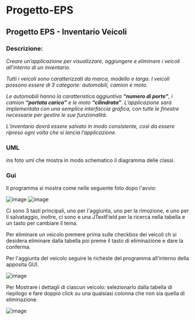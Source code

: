 # Progetto-EPS
## Progetto EPS - Inventario Veicoli

### Descrizione:
*Creare un’applicazione per visualizzare, aggiungere e eliminare i veicoli*
*all’interno di un inventario.*

*Tutti i veicoli sono caratterizzati da marca, modello e targa.*
*I veicoli possono essere di 3 categorie: automobili, camion e moto.*

*Le automobili hanno la caratteristica aggiuntiva **“numero di porte”**, i camion*
***“portata carico”** e le moto **“cilindrata”**.*
*L’applicazione sarà implementata con una semplice interfaccia grafica,*
*con tutte le finestre necessarie per gestire le sue funzionalità.*

*L’inventario dovrà essere salvato in modo consistente, così*
*da essere ripreso ogni volta che si lancia l’applicazione.*

### UML
ins foto
uml che mostra in modo schematico il diagramma delle classi.

### Gui
Il programma si mostra come nelle seguente foto dopo l'avvio:

![image](https://github.com/Bugs-Busters-UniBS/Progetto-EPS/assets/46071804/6f293943-6c37-4ec4-a319-6a2526eb3f6e)
![image](https://github.com/Bugs-Busters-UniBS/Progetto-EPS/assets/46071804/02c170d6-d9cd-4c00-bd3e-cae232302def)


Ci sono 3 tasti principali, uno per l'aggiunta, uno per la rimozione, e uno per il salvataggio, inoltre,
ci sono e una JTextField per la ricerca nella tabella e un tasto per cambiare il tema.

Per eliminare un veicolo premere prima sulle checkbox dei veicoli ch si desidera eliminare dalla tabella poi preme il tasto di eliminazione e dare la conferma.

Per l'aggiunta del veicolo seguire le richeste del programma all'interno della apposita GUI.

![image](https://github.com/Bugs-Busters-UniBS/Progetto-EPS/assets/46071804/fb082128-af89-4284-9e63-1b036a44bf4e)

Per Mostrare i dettagli di ciascun veicolo: selezionarlo dalla tabella di riepilogo e fare doppio click su una qualsiasi colonna che non sia quella di eliminazione.

![image](https://github.com/Bugs-Busters-UniBS/Progetto-EPS/assets/46071804/f026a309-0d03-4750-9816-b1d70f1c90bb)
